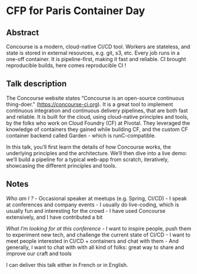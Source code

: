 # CFP for Paris Container Day

## Abstract
Concourse is a modern, cloud-native CI/CD tool. Workers are stateless, and state is stored in external resources, e.g. git, s3, etc. Every job runs in a one-off container. It is pipeline-first, making it fast and reliable. CI brought reproducible builds, here comes reproducible CI !


## Talk description
The Concourse website states “Concourse is an open-source continuous thing-doer.” (https://concourse-ci.org). It is a great tool to implement continuous integration and continuous delivery pipelines, that are both fast and reliable. It is built for the cloud, using cloud-native principles and tools, by the folks who work on Cloud Foundry (CF) at Pivotal. They leveraged the knowledge of containers they gained while building CF, and the custom CF container backend called Garden - which is runC-compatible.

In this talk, you’ll first learn the details of how Concourse works, the underlying principles and the architecture. We’ll then dive into a live demo: we’ll build a pipeline for a typical web-app from scratch, iteratively, showcasing the different principles and tools.

## Notes
_Who am I ?_ - Occasional speaker at meetups (e.g. Spring, CI/CD) - I speak at conferences and company events - I usually do live-coding, which is usually fun and interesting for the crowd - I have used Concourse extensively, and I have contributed a bit

_What I’m looking for at this conference_ - I want to inspire people, push them to experiment new tech, and challenge the current state of CI/CD - I want to meet people interested in CI/CD + containers and chat with them - And generally, I want to chat with with all kind of folks: great way to share and improve our craft and tools

I can deliver this talk either in French or in English.
